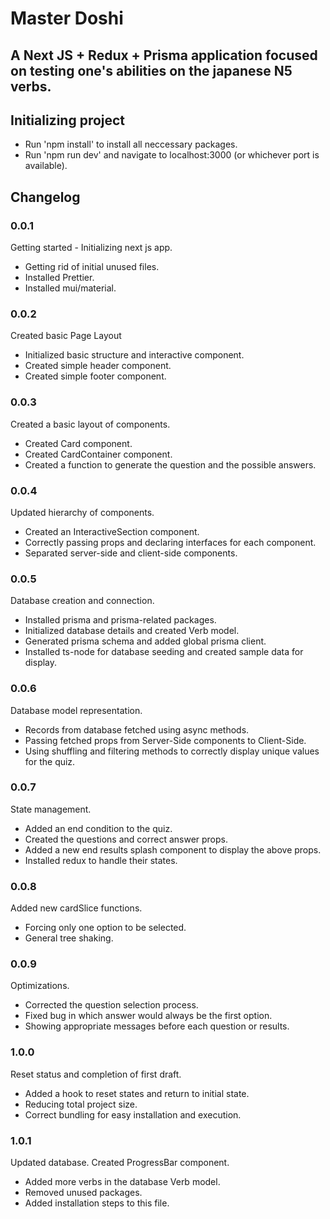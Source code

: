 # Master Doshi

## A Next JS + Redux + Prisma application focused on testing one's abilities on the japanese N5 verbs.

## Initializing project

- Run 'npm install' to install all neccessary packages.
- Run 'npm run dev' and navigate to localhost:3000 (or whichever port is
  available).

## Changelog

### 0.0.1

Getting started - Initializing next js app.

- Getting rid of initial unused files.
- Installed Prettier.
- Installed mui/material.

### 0.0.2

Created basic Page Layout

- Initialized basic structure and interactive component.
- Created simple header component.
- Created simple footer component.

### 0.0.3

Created a basic layout of components.

- Created Card component.
- Created CardContainer component.
- Created a function to generate the question and the possible answers.

### 0.0.4

Updated hierarchy of components.

- Created an InteractiveSection component.
- Correctly passing props and declaring interfaces for each component.
- Separated server-side and client-side components.

### 0.0.5

Database creation and connection.

- Installed prisma and prisma-related packages.
- Initialized database details and created Verb model.
- Generated prisma schema and added global prisma client.
- Installed ts-node for database seeding and created sample data for display.

### 0.0.6

Database model representation.

- Records from database fetched using async methods.
- Passing fetched props from Server-Side components to Client-Side.
- Using shuffling and filtering methods to correctly display unique values for
  the quiz.

### 0.0.7

State management.

- Added an end condition to the quiz.
- Created the questions and correct answer props.
- Added a new end results splash component to display the above props.
- Installed redux to handle their states.

### 0.0.8

Added new cardSlice functions.

- Forcing only one option to be selected.
- General tree shaking.

### 0.0.9

Optimizations.

- Corrected the question selection process.
- Fixed bug in which answer would always be the first option.
- Showing appropriate messages before each question or results.

### 1.0.0

Reset status and completion of first draft.

- Added a hook to reset states and return to initial state.
- Reducing total project size.
- Correct bundling for easy installation and execution.

### 1.0.1

Updated database. Created ProgressBar component.

- Added more verbs in the database Verb model.
- Removed unused packages.
- Added installation steps to this file.
